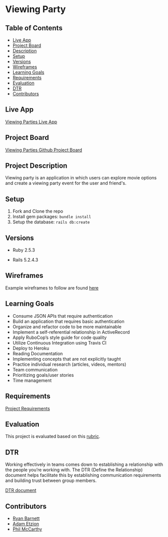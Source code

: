 # Viewing Party

## Table of Contents

* [Live App](#live-app)
* [Project Board](#project-board)
* [Description](#description)
* [Setup](#setup)
* [Versions](#versions)
* [Wireframes](#wireframes)
* [Learning Goals](#learning-goals)
* [Requirements](#requirements)
* [Evaluation](#evaluation)
* [DTR](#dtr)
* [Contributors](#contributors)

## Live App

[Viewing Parties Live App](https://movie-viewing-party.herokuapp.com/)

## Project Board

[Viewing Parties Github Project Board](https://github.com/RyanDBarnett/viewing_party/projects/1)

## Project Description

Viewing party is an application in which users can explore movie options and create a viewing party event for the user and friend's.

## Setup

1. Fork and Clone the repo
2. Install gem packages: `bundle install`
3. Setup the database: `rails db:create`

## Versions

- Ruby 2.5.3

- Rails 5.2.4.3

## Wireframes

Example wireframes to follow are found [here](https://backend.turing.io/module3/projects/viewing_party/wireframes)

## Learning Goals

* Consume JSON APIs that require authentication
* Build an application that requires basic authentication
* Organize and refactor code to be more maintainable
* Implement a self-referential relationship in ActiveRecord
* Apply RuboCop’s style guide for code quality
* Utilize Continuous Integration using Travis CI
* Deploy to Heroku
* Reading Documentation
* Implementing concepts that are not explicitly taught
* Practice individual research (articles, videos, mentors)
* Team communication
* Prioritizing goals/user stories
* Time management

## Requirements

[Project Requirements](https://backend.turing.io/module3/projects/viewing_party/requirements)

## Evaluation

This project is evaluated based on this [rubric](https://backend.turing.io/module3/projects/viewing_party/rubric).

## DTR

Working effectively in teams comes down to establishing a relationship with the people you’re working with. The DTR (Define the Relationship) document helps facilitate this by establishing communication requirements and building trust between group members.

[DTR document](https://gist.github.com/RyanDBarnett/78f6a5cb6eed5d9586f701be134188b2)

## Contributors

- [Ryan Barnett](https://github.com/RyanDBarnett)
- [Adam Etzion](https://github.com/aetzion1)
- [Phil McCarthy](https://github.com/philmccarthy)
